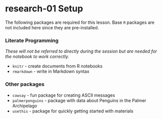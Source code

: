 # research-01 Setup
The following packages are required for this lesson. Base `R` packages are not included here since they are pre-installed.

### Literate Programming
*These will not be referred to directly during the session but are needed for the notebook to work correctly.*

* `knitr` - create documents from R notebooks
* `rmarkdown` - write in Markdown syntax

### Other packages

* `cowsay` - fun package for creating ASCII messages
* `palmerpenguins` - package with data about Penguins in the Palmer Archipelago
* `usethis` - package for quickly getting started with materials
